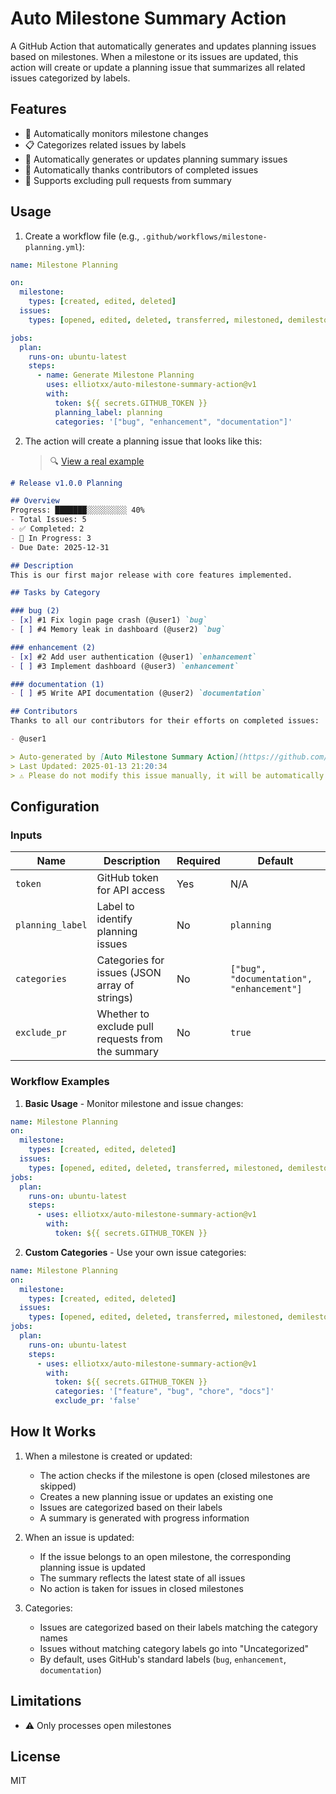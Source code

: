 # Auto Milestone Summary Action

A GitHub Action that automatically generates and updates planning issues based on milestones. When a milestone or its issues are updated, this action will create or update a planning issue that summarizes all related issues categorized by labels.

## Features

- 🔄 Automatically monitors milestone changes
- 📋 Categorizes related issues by labels
- 📝 Automatically generates or updates planning summary issues
- 🙏 Automatically thanks contributors of completed issues
- 🎯 Supports excluding pull requests from summary

## Usage

1. Create a workflow file (e.g., `.github/workflows/milestone-planning.yml`):

```yaml
name: Milestone Planning

on:
  milestone:
    types: [created, edited, deleted]
  issues:
    types: [opened, edited, deleted, transferred, milestoned, demilestoned]

jobs:
  plan:
    runs-on: ubuntu-latest
    steps:
      - name: Generate Milestone Planning
        uses: elliotxx/auto-milestone-summary-action@v1
        with:
          token: ${{ secrets.GITHUB_TOKEN }}
          planning_label: planning
          categories: '["bug", "enhancement", "documentation"]'
```

2. The action will create a planning issue that looks like this:
   > 🔍 [View a real example](https://github.com/KusionStack/karpor/issues/721)

```markdown
# Release v1.0.0 Planning

## Overview
Progress: ███████░░░░░░░░░ 40%
- Total Issues: 5
- ✅ Completed: 2
- 🚧 In Progress: 3
- Due Date: 2025-12-31

## Description
This is our first major release with core features implemented.

## Tasks by Category

### bug (2)
- [x] #1 Fix login page crash (@user1) `bug`
- [ ] #4 Memory leak in dashboard (@user2) `bug`

### enhancement (2)
- [x] #2 Add user authentication (@user1) `enhancement`
- [ ] #3 Implement dashboard (@user3) `enhancement`

### documentation (1)
- [ ] #5 Write API documentation (@user2) `documentation`

## Contributors
Thanks to all our contributors for their efforts on completed issues:

- @user1

> Auto-generated by [Auto Milestone Summary Action](https://github.com/marketplace/actions/auto-milestone-summary-action)
> Last Updated: 2025-01-13 21:20:34
> ⚠️ Please do not modify this issue manually, it will be automatically updated.
```

## Configuration

### Inputs

| Name | Description | Required | Default |
|------|-------------|----------|---------|
| `token` | GitHub token for API access | Yes | N/A |
| `planning_label` | Label to identify planning issues | No | `planning` |
| `categories` | Categories for issues (JSON array of strings) | No | `["bug", "documentation", "enhancement"]` |
| `exclude_pr` | Whether to exclude pull requests from the summary | No | `true` |

### Workflow Examples

1. **Basic Usage** - Monitor milestone and issue changes:
```yaml
name: Milestone Planning
on:
  milestone:
    types: [created, edited, deleted]
  issues:
    types: [opened, edited, deleted, transferred, milestoned, demilestoned]
jobs:
  plan:
    runs-on: ubuntu-latest
    steps:
      - uses: elliotxx/auto-milestone-summary-action@v1
        with:
          token: ${{ secrets.GITHUB_TOKEN }}
```

2. **Custom Categories** - Use your own issue categories:
```yaml
name: Milestone Planning
on:
  milestone:
    types: [created, edited, deleted]
  issues:
    types: [opened, edited, deleted, transferred, milestoned, demilestoned]
jobs:
  plan:
    runs-on: ubuntu-latest
    steps:
      - uses: elliotxx/auto-milestone-summary-action@v1
        with:
          token: ${{ secrets.GITHUB_TOKEN }}
          categories: '["feature", "bug", "chore", "docs"]'
          exclude_pr: 'false'
```

## How It Works

1. When a milestone is created or updated:
   - The action checks if the milestone is open (closed milestones are skipped)
   - Creates a new planning issue or updates an existing one
   - Issues are categorized based on their labels
   - A summary is generated with progress information

2. When an issue is updated:
   - If the issue belongs to an open milestone, the corresponding planning issue is updated
   - The summary reflects the latest state of all issues
   - No action is taken for issues in closed milestones

3. Categories:
   - Issues are categorized based on their labels matching the category names
   - Issues without matching category labels go into "Uncategorized"
   - By default, uses GitHub's standard labels (`bug`, `enhancement`, `documentation`)

## Limitations

- ⚠️ Only processes open milestones

## License

MIT
